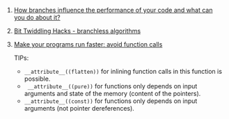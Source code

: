  1. [How branches influence the performance of your code and what can you do about it?](https://johnysswlab.com/how-branches-influence-the-performance-of-your-code-and-what-can-you-do-about-it/)
 2. [Bit Twiddling Hacks - branchless algorithms](https://graphics.stanford.edu/~seander/bithacks.html)
 3. [Make your programs run faster: avoid function calls](https://johnysswlab.com/make-your-programs-run-faster-avoid-function-calls/)
    
    TIPs:
     - `__attribute__((flatten))` for inlining function calls in this function is possible.
     - ` __attribute__((pure))` for functions only depends on input arguments and state of the memory (content of the pointers).
     - `__attribute__((const))` for functions only depends on input arguments (not pointer dereferences).
